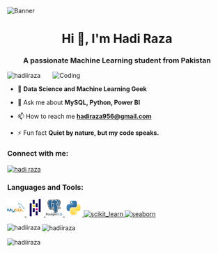 ![Banner](https://datasemantics.co/wp-content/uploads/2023/09/pngtree-web-banner-3d-rendered-ui-for-seo-data-analytics-and-future-picture-image_3704909.png)
<h1 align="center">Hi 👋, I'm Hadi Raza</h1>
<h3 align="center">A passionate Machine Learning student from Pakistan</h3>
<img align="right" alt="Coding" width="400" src="https://camo.githubusercontent.com/a4c584bce1c41271485d28f92aaf9f581b3c88b68ca723b6edfd58b4ba988c2b/68747470733a2f2f63646e2e6472696262626c652e636f6d2f75736572732f313138373833362f73637265656e73686f74732f363533393432392f70726f6772616d65722e676966">

<p align="left"> <img src="https://komarev.com/ghpvc/?username=hadiiraza&label=Profile%20views&color=0e75b6&style=flat" alt="hadiiraza" /> </p>

- 🌱 **Data Science and Machine Learning Geek**

- 💬 Ask me about **MySQL, Python, Power BI**

- 📫 How to reach me **hadiraza956@gmail.com**

- ⚡ Fun fact **Quiet by nature, but my code speaks.**

<h3 align="left">Connect with me:</h3>
<p align="left">
<a href="https://www.linkedin.com/in/muhammad-hadi-raza" target="blank"><img align="center" src="https://raw.githubusercontent.com/rahuldkjain/github-profile-readme-generator/master/src/images/icons/Social/linked-in-alt.svg" alt="hadi raza" height="30" width="40" /></a>
</p>

<h3 align="left">Languages and Tools:</h3>
<p align="left"> <a href="https://www.mysql.com/" target="_blank" rel="noreferrer"> <img src="https://raw.githubusercontent.com/devicons/devicon/master/icons/mysql/mysql-original-wordmark.svg" alt="mysql" width="40" height="40"/> </a> <a href="https://pandas.pydata.org/" target="_blank" rel="noreferrer"> <img src="https://raw.githubusercontent.com/devicons/devicon/2ae2a900d2f041da66e950e4d48052658d850630/icons/pandas/pandas-original.svg" alt="pandas" width="40" height="40"/> </a> <a href="https://www.postgresql.org" target="_blank" rel="noreferrer"> <img src="https://raw.githubusercontent.com/devicons/devicon/master/icons/postgresql/postgresql-original-wordmark.svg" alt="postgresql" width="40" height="40"/> </a> <a href="https://www.python.org" target="_blank" rel="noreferrer"> <img src="https://raw.githubusercontent.com/devicons/devicon/master/icons/python/python-original.svg" alt="python" width="40" height="40"/> </a> <a href="https://scikit-learn.org/" target="_blank" rel="noreferrer"> <img src="https://upload.wikimedia.org/wikipedia/commons/0/05/Scikit_learn_logo_small.svg" alt="scikit_learn" width="40" height="40"/> </a> <a href="https://seaborn.pydata.org/" target="_blank" rel="noreferrer"> <img src="https://seaborn.pydata.org/_images/logo-mark-lightbg.svg" alt="seaborn" width="40" height="40"/> </a> </p>

<p><img align="left" src="https://github-readme-stats.vercel.app/api/top-langs?username=hadiiraza&show_icons=true&locale=en&layout=compact" alt="hadiiraza" /></p>

<p>&nbsp;<img align="center" src="https://github-readme-stats.vercel.app/api?username=hadiiraza&show_icons=true&locale=en" alt="hadiiraza" /></p>

<p><img align="center" src="https://github-readme-streak-stats.herokuapp.com/?user=hadiiraza&" alt="hadiiraza" /></p>
